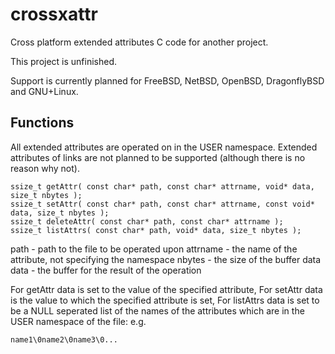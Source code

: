 # crossxattr
Cross platform extended attributes C code for another project.

This project is unfinished.

Support is currently planned for FreeBSD, NetBSD, OpenBSD, DragonflyBSD and GNU+Linux.

## Functions
All extended attributes are operated on in the USER namespace. Extended attributes of links are not planned to be supported (although there is no reason why not).

```
ssize_t getAttr( const char* path, const char* attrname, void* data, size_t nbytes );
ssize_t setAttr( const char* path, const char* attrname, const void* data, size_t nbytes );
ssize_t deleteAttr( const char* path, const char* attrname );
ssize_t listAttrs( const char* path, void* data, size_t nbytes );
```

path - path to the file to be operated upon
attrname - the name of the attribute, not specifying the namespace
nbytes - the size of the buffer data
data - the buffer for the result of the operation

For getAttr data is set to the value of the specified attribute,
For setAttr data is the value to which the specified attribute is set,
For listAttrs data is set to be a NULL seperated list of the names of the attributes which are in the USER namespace of the file: e.g.
```
name1\0name2\0name3\0...
```
